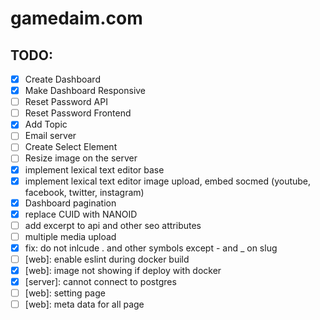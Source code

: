 # gamedaim.com

## TODO:

- [x] Create Dashboard
- [x] Make Dashboard Responsive
- [ ] Reset Password API
- [ ] Reset Password Frontend
- [x] Add Topic
- [ ] Email server
- [ ] Create Select Element
- [ ] Resize image on the server
- [x] implement lexical text editor base
- [x] implement lexical text editor image upload, embed socmed (youtube, facebook, twitter, instagram)
- [x] Dashboard pagination
- [x] replace CUID with NANOID
- [ ] add excerpt to api and other seo attributes
- [ ] multiple media upload
- [x] fix: do not inlcude . and other symbols except - and _ on slug
- [ ] [web]: enable eslint during docker build
- [x] [web]: image not showing if deploy with docker
- [x] [server]: cannot connect to postgres 
- [ ] [web]: setting page
- [ ] [web]: meta data for all page

